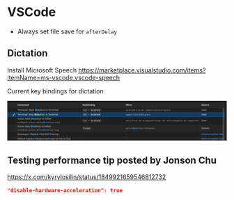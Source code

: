 # VSCode

- Always set file save for `afterDelay`


## Dictation

Install Microsoft Speech 
https://marketplace.visualstudio.com/items?itemName=ms-vscode.vscode-speech


Current key bindings for dictation

![](../images/vscode-dictation-bindings.png)


## Testing performance tip posted by Jonson Chu

https://x.com/kyrylosilin/status/1849921659546812732

```json
"disable-hardware-acceleration": true
```
